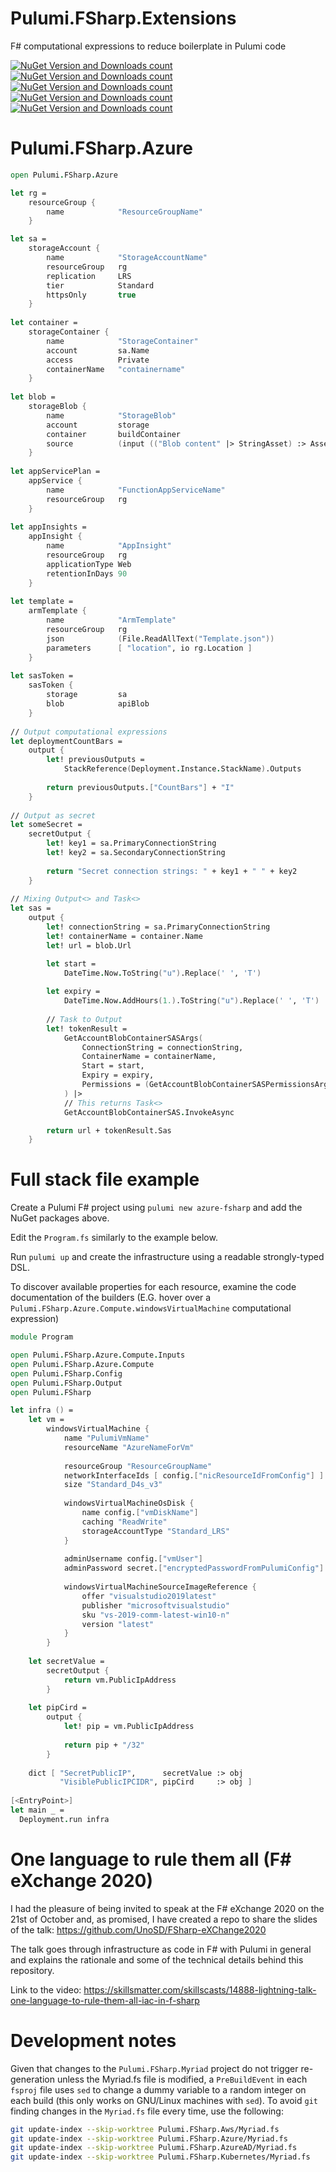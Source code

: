 # Pulumi.FSharp.Extensions
F# computational expressions to reduce boilerplate in Pulumi code

[![NuGet Version and Downloads count](https://buildstats.info/nuget/Pulumi.FSharp.Azure)](https://www.nuget.org/packages/Pulumi.FSharp.Azure)
[![NuGet Version and Downloads count](https://buildstats.info/nuget/Pulumi.FSharp.AzureAD)](https://www.nuget.org/packages/Pulumi.FSharp.AzureAD)
[![NuGet Version and Downloads count](https://buildstats.info/nuget/Pulumi.FSharp.Aws)](https://www.nuget.org/packages/Pulumi.FSharp.Aws)
[![NuGet Version and Downloads count](https://buildstats.info/nuget/Pulumi.FSharp.Kubernetes)](https://www.nuget.org/packages/Pulumi.FSharp.Kubernetes)
[![NuGet Version and Downloads count](https://buildstats.info/nuget/Pulumi.FSharp.Core)](https://www.nuget.org/packages/Pulumi.FSharp.Core)

# Pulumi.FSharp.Azure

```fsharp
open Pulumi.FSharp.Azure

let rg =
    resourceGroup {
        name            "ResourceGroupName"
    }

let sa =
    storageAccount {
        name            "StorageAccountName"
        resourceGroup   rg
        replication     LRS
        tier            Standard
        httpsOnly       true
    }
    
let container =
    storageContainer {
        name            "StorageContainer"
        account         sa.Name
        access          Private
        containerName   "containername"
    }
    
let blob =
    storageBlob {
        name            "StorageBlob"
        account         storage
        container       buildContainer
        source          (input (("Blob content" |> StringAsset) :> AssetOrArchive))
    }
    
let appServicePlan =
    appService {
        name            "FunctionAppServiceName"
        resourceGroup   rg
    }
    
let appInsights =
    appInsight {
        name            "AppInsight"
        resourceGroup   rg
        applicationType Web
        retentionInDays 90
    }
    
let template =
    armTemplate {
        name            "ArmTemplate"
        resourceGroup   rg
        json            (File.ReadAllText("Template.json"))
        parameters      [ "location", io rg.Location ]
    }
    
let sasToken =
    sasToken {
        storage         sa
        blob            apiBlob
    }
    
// Output computational expressions
let deploymentCountBars =
    output {
        let! previousOutputs =
            StackReference(Deployment.Instance.StackName).Outputs
        
        return previousOutputs.["CountBars"] + "I"
    }
    
// Output as secret
let someSecret =
    secretOutput {
        let! key1 = sa.PrimaryConnectionString
        let! key2 = sa.SecondaryConnectionString
        
        return "Secret connection strings: " + key1 + " " + key2
    }
    
// Mixing Output<> and Task<>
let sas =
    output {
        let! connectionString = sa.PrimaryConnectionString
        let! containerName = container.Name
        let! url = blob.Url

        let start =
            DateTime.Now.ToString("u").Replace(' ', 'T')
        
        let expiry =
            DateTime.Now.AddHours(1.).ToString("u").Replace(' ', 'T')
        
        // Task to Output
        let! tokenResult =
            GetAccountBlobContainerSASArgs(
                ConnectionString = connectionString,
                ContainerName = containerName,
                Start = start,
                Expiry = expiry,
                Permissions = (GetAccountBlobContainerSASPermissionsArgs(Read = true))
            ) |>
            // This returns Task<>
            GetAccountBlobContainerSAS.InvokeAsync

        return url + tokenResult.Sas
    }
```

# Full stack file example

Create a Pulumi F# project using `pulumi new azure-fsharp` and add the NuGet packages above.

Edit the `Program.fs` similarly to the example below.

Run `pulumi up` and create the infrastructure using a readable strongly-typed DSL.

To discover available properties for each resource, examine the code documentation of the builders (E.G. hover over a `Pulumi.FSharp.Azure.Compute.windowsVirtualMachine` computational expression)

```fsharp
module Program

open Pulumi.FSharp.Azure.Compute.Inputs
open Pulumi.FSharp.Azure.Compute
open Pulumi.FSharp.Config
open Pulumi.FSharp.Output
open Pulumi.FSharp

let infra () =
    let vm =
        windowsVirtualMachine {
            name "PulumiVmName"
            resourceName "AzureNameForVm"
            
            resourceGroup "ResourceGroupName"
            networkInterfaceIds [ config.["nicResourceIdFromConfig"] ]
            size "Standard_D4s_v3"
            
            windowsVirtualMachineOsDisk {
                name config.["vmDiskName"]
                caching "ReadWrite"
                storageAccountType "Standard_LRS"
            }
            
            adminUsername config.["vmUser"]
            adminPassword secret.["encryptedPasswordFromPulumiConfig"]
            
            windowsVirtualMachineSourceImageReference {
                offer "visualstudio2019latest"
                publisher "microsoftvisualstudio"
                sku "vs-2019-comm-latest-win10-n"
                version "latest"
            }
        }
    
    let secretValue =
        secretOutput {
            return vm.PublicIpAddress
        }
    
    let pipCird =
        output {
            let! pip = vm.PublicIpAddress
            
            return pip + "/32"
        }
    
    dict [ "SecretPublicIP",      secretValue :> obj
           "VisiblePublicIPCIDR", pipCird     :> obj ]
           
[<EntryPoint>]
let main _ =
  Deployment.run infra
```

# One language to rule them all (F# eXchange 2020)

I had the pleasure of being invited to speak at the F# eXchange 2020 on the 21st of October and, as promised, I have created a repo to share the slides of the talk: https://github.com/UnoSD/FSharp-eXChange2020

The talk goes through infrastructure as code in F# with Pulumi in general and explains the rationale and some of the technical details behind this repository.

Link to the video: https://skillsmatter.com/skillscasts/14888-lightning-talk-one-language-to-rule-them-all-iac-in-f-sharp

# Development notes

Given that changes to the `Pulumi.FSharp.Myriad` project do not trigger re-generation unless the Myriad.fs file is modified, a `PreBuildEvent` in each `fsproj` file uses `sed` to change a dummy variable to a random integer on each build (this only works on GNU/Linux machines with `sed`). To avoid `git` finding changes in the `Myriad.fs` file every time, use the following:

```bash
git update-index --skip-worktree Pulumi.FSharp.Aws/Myriad.fs
git update-index --skip-worktree Pulumi.FSharp.Azure/Myriad.fs
git update-index --skip-worktree Pulumi.FSharp.AzureAD/Myriad.fs
git update-index --skip-worktree Pulumi.FSharp.Kubernetes/Myriad.fs
```
